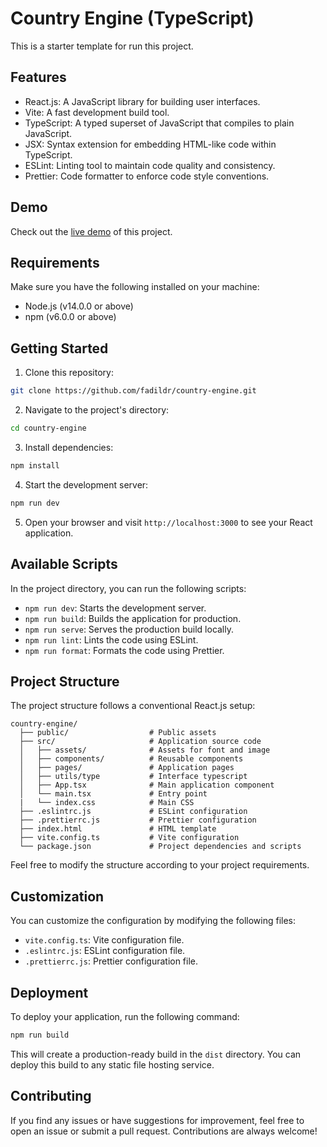 # Country Engine (TypeScript)

This is a starter template for run this project.

## Features

- React.js: A JavaScript library for building user interfaces.
- Vite: A fast development build tool.
- TypeScript: A typed superset of JavaScript that compiles to plain JavaScript.
- JSX: Syntax extension for embedding HTML-like code within TypeScript.
- ESLint: Linting tool to maintain code quality and consistency.
- Prettier: Code formatter to enforce code style conventions.
## Demo

Check out the [live demo](https://country-engine-fadil.vercel.app/) of this project.

## Requirements

Make sure you have the following installed on your machine:

- Node.js (v14.0.0 or above)
- npm (v6.0.0 or above)

## Getting Started

1. Clone this repository:

```bash
git clone https://github.com/fadildr/country-engine.git
```

2. Navigate to the project's directory:

```bash
cd country-engine
```

3. Install dependencies:

```bash
npm install
```

4. Start the development server:

```bash
npm run dev
```

5. Open your browser and visit `http://localhost:3000` to see your React application.

## Available Scripts

In the project directory, you can run the following scripts:

- `npm run dev`: Starts the development server.
- `npm run build`: Builds the application for production.
- `npm run serve`: Serves the production build locally.
- `npm run lint`: Lints the code using ESLint.
- `npm run format`: Formats the code using Prettier.

## Project Structure

The project structure follows a conventional React.js setup:

```
country-engine/
  ├── public/                  # Public assets
  ├── src/                     # Application source code
  │   ├── assets/              # Assets for font and image
  │   ├── components/          # Reusable components
  │   ├── pages/               # Application pages
  │   ├── utils/type           # Interface typescript
  │   ├── App.tsx              # Main application component
  │   └── main.tsx             # Entry point
  |   └── index.css            # Main CSS
  ├── .eslintrc.js             # ESLint configuration
  ├── .prettierrc.js           # Prettier configuration
  ├── index.html               # HTML template
  ├── vite.config.ts           # Vite configuration
  └── package.json             # Project dependencies and scripts
```

Feel free to modify the structure according to your project requirements.

## Customization

You can customize the configuration by modifying the following files:

- `vite.config.ts`: Vite configuration file.
- `.eslintrc.js`: ESLint configuration file.
- `.prettierrc.js`: Prettier configuration file.

## Deployment

To deploy your application, run the following command:

```bash
npm run build
```

This will create a production-ready build in the `dist` directory. You can deploy this build to any static file hosting service.

## Contributing

If you find any issues or have suggestions for improvement, feel free to open an issue or submit a pull request. Contributions are always welcome!

